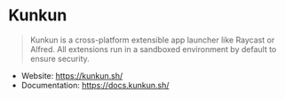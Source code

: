 # Kunkun

> Kunkun is a cross-platform extensible app launcher like Raycast or Alfred.
> All extensions run in a sandboxed environment by default to ensure security.

- Website: https://kunkun.sh/
- Documentation: https://docs.kunkun.sh/

